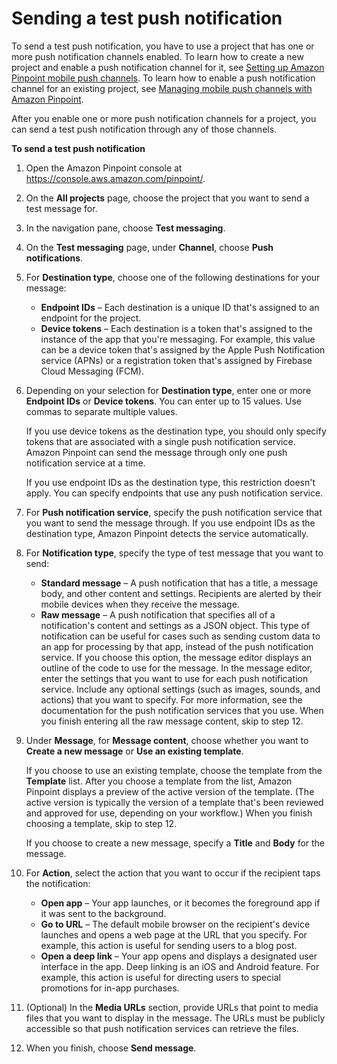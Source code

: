 # Sending a test push notification<a name="messages-mobile"></a>

To send a test push notification, you have to use a project that has one or more push notification channels enabled\. To learn how to create a new project and enable a push notification channel for it, see [Setting up Amazon Pinpoint mobile push channels](channels-mobile-setup.md)\. To learn how to enable a push notification channel for an existing project, see [Managing mobile push channels with Amazon Pinpoint](channels-mobile-manage.md)\.

After you enable one or more push notification channels for a project, you can send a test push notification through any of those channels\.

**To send a test push notification**

1. Open the Amazon Pinpoint console at [https://console\.aws\.amazon\.com/pinpoint/](https://console.aws.amazon.com/pinpoint/)\.

1. On the **All projects** page, choose the project that you want to send a test message for\.

1. In the navigation pane, choose **Test messaging**\.

1. On the **Test messaging** page, under **Channel**, choose **Push notifications**\.

1. For **Destination type**, choose one of the following destinations for your message:
   + **Endpoint IDs** – Each destination is a unique ID that's assigned to an endpoint for the project\.
   + **Device tokens** – Each destination is a token that's assigned to the instance of the app that you're messaging\. For example, this value can be a device token that's assigned by the Apple Push Notification service \(APNs\) or a registration token that's assigned by Firebase Cloud Messaging \(FCM\)\.

1. Depending on your selection for **Destination type**, enter one or more **Endpoint IDs** or **Device tokens**\. You can enter up to 15 values\. Use commas to separate multiple values\.

   If you use device tokens as the destination type, you should only specify tokens that are associated with a single push notification service\. Amazon Pinpoint can send the message through only one push notification service at a time\.

   If you use endpoint IDs as the destination type, this restriction doesn't apply\. You can specify endpoints that use any push notification service\.

1. For **Push notification service**, specify the push notification service that you want to send the message through\. If you use endpoint IDs as the destination type, Amazon Pinpoint detects the service automatically\.

1. For **Notification type**, specify the type of test message that you want to send:
   + **Standard message** – A push notification that has a title, a message body, and other content and settings\. Recipients are alerted by their mobile devices when they receive the message\.
   + **Raw message** – A push notification that specifies all of a notification's content and settings as a JSON object\. This type of notification can be useful for cases such as sending custom data to an app for processing by that app, instead of the push notification service\. If you choose this option, the message editor displays an outline of the code to use for the message\. In the message editor, enter the settings that you want to use for each push notification service\. Include any optional settings \(such as images, sounds, and actions\) that you want to specify\. For more information, see the documentation for the push notification services that you use\. When you finish entering all the raw message content, skip to step 12\.

1. Under **Message**, for **Message content**, choose whether you want to **Create a new message** or **Use an existing template**\. 

   If you choose to use an existing template, choose the template from the **Template** list\. After you choose a template from the list, Amazon Pinpoint displays a preview of the active version of the template\. \(The active version is typically the version of a template that's been reviewed and approved for use, depending on your workflow\.\) When you finish choosing a template, skip to step 12\.

   If you choose to create a new message, specify a **Title** and **Body** for the message\.

1. For **Action**, select the action that you want to occur if the recipient taps the notification:
   + **Open app** – Your app launches, or it becomes the foreground app if it was sent to the background\.
   + **Go to URL** – The default mobile browser on the recipient's device launches and opens a web page at the URL that you specify\. For example, this action is useful for sending users to a blog post\.
   + **Open a deep link** – Your app opens and displays a designated user interface in the app\. Deep linking is an iOS and Android feature\. For example, this action is useful for directing users to special promotions for in\-app purchases\.

1. \(Optional\) In the **Media URLs** section, provide URLs that point to media files that you want to display in the message\. The URLs must be publicly accessible so that push notification services can retrieve the files\.

1. When you finish, choose **Send message**\.